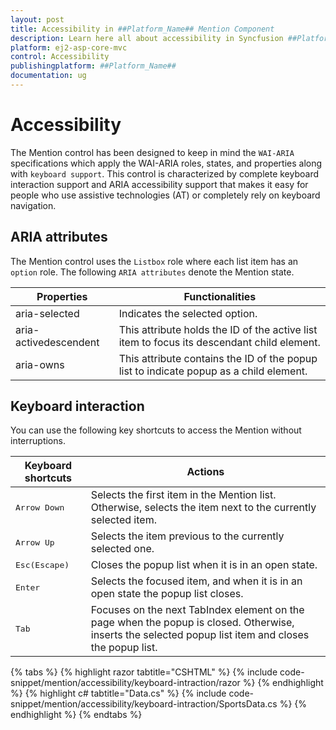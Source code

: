 ```yaml
---
layout: post
title: Accessibility in ##Platform_Name## Mention Component
description: Learn here all about accessibility in Syncfusion ##Platform_Name## Mention component of Syncfusion Essential JS 2 and more.
platform: ej2-asp-core-mvc
control: Accessibility
publishingplatform: ##Platform_Name##
documentation: ug
---
```


# Accessibility

The Mention control has been designed to keep in mind the `WAI-ARIA` specifications which apply the WAI-ARIA roles, states, and properties along with `keyboard support`. This control is characterized by complete keyboard interaction support and ARIA accessibility support that makes it easy for people who
use assistive technologies (AT) or completely rely on keyboard navigation.

## ARIA attributes

The Mention control uses the `Listbox` role where each list item has an `option` role. The following `ARIA attributes` denote the Mention state.

| **Properties** | **Functionalities** |
| --- | --- |
| aria-selected | Indicates the selected option.|
| aria-activedescendent | This attribute holds the ID of the active list item  to focus its descendant child element. |
| aria-owns | This attribute contains the ID of the popup list to indicate popup as a child element. |

## Keyboard interaction

You can use the following key shortcuts to access the Mention without interruptions.

| **Keyboard shortcuts** | **Actions** |
| --- | --- |
| <kbd>Arrow Down</kbd> | Selects the first item in the Mention list. Otherwise, selects the item next to the currently selected item. |
| <kbd>Arrow Up</kbd> | Selects the item previous to the currently selected one. |
| <kbd>Esc(Escape)</kbd> | Closes the popup list when it is in an open state. |
| <kbd>Enter</kbd> | Selects the focused item, and when it is in an open state the popup list closes. |
| <kbd>Tab</kbd> | Focuses on the next TabIndex element on the page when the popup is closed. Otherwise, inserts the selected popup list item and closes the popup list. |

{% tabs %}
{% highlight razor tabtitle="CSHTML" %}
{% include code-snippet/mention/accessibility/keyboard-intraction/razor %}
{% endhighlight %}
{% highlight c# tabtitle="Data.cs" %}
{% include code-snippet/mention/accessibility/keyboard-intraction/SportsData.cs %}
{% endhighlight %}
{% endtabs %}